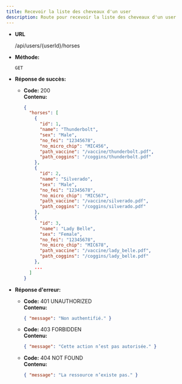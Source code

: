 ```yaml
---
title: Recevoir la liste des cheveaux d'un user
description: Route pour recevoir la liste des cheveaux d'un user
---
```


* **URL**

  /api/users/{userId}/horses

* **Méthode:**
  
  `GET`

* **Réponse de succès:**
  
  * **Code:** 200 <br />
    **Contenu:** 
    ```json
    {
      "horses": [
        {
          "id": 1,
          "name": "Thunderbolt",
          "sex": "Male",
          "no_fei": "12345678",
          "no_micro_chip": "MIC456",
          "path_vaccine": "/vaccine/thunderbolt.pdf",
          "path_coggins": "/coggins/thunderbolt.pdf"
        },
        {
          "id": 2,
          "name": "Silverado",
          "sex": "Male",
          "no_fei": "12345678",
          "no_micro_chip": "MIC567",
          "path_vaccine": "/vaccine/silverado.pdf",
          "path_coggins": "/coggins/silverado.pdf"
        },
        {
          "id": 3,
          "name": "Lady Belle",
          "sex": "Female",
          "no_fei": "12345678",
          "no_micro_chip": "MIC678",
          "path_vaccine": "/vaccine/lady_belle.pdf",
          "path_coggins": "/coggins/lady_belle.pdf"
        },
        ...
      ]
    }
    ```

* **Réponse d'erreur:**

  * **Code:** 401 UNAUTHORIZED <br />
    **Contenu:** 
    ```json
    { "message": "Non authentifié." }
    ```

  * **Code:** 403 FORBIDDEN <br />
    **Contenu:** 
    ```json
    { "message": "Cette action n’est pas autorisée." }
    ```

  * **Code:** 404 NOT FOUND <br />
    **Contenu:** 
    ```json
    { "message": "La ressource n’existe pas." }
    ```
